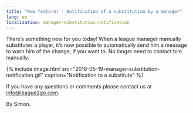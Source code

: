 ```yaml
---
title: "New feature! - Notification of a substitution by a manager"
lang: en
localization: manager-substitution-notification
---
```

There’s something new for you today! When a league manager manually substitutes a player, it’s now possible to automatically send him a message to warn him of the change, if you want to. No longer need to contact him manually.

{% include image.html src="2016-05-19-manager-substitution-notification.gif" caption="Notification to a substitute" %}

If you have any questions or comments please contact us at [info@league2go.com](mailto:info@league2go.com).

By Simon.
